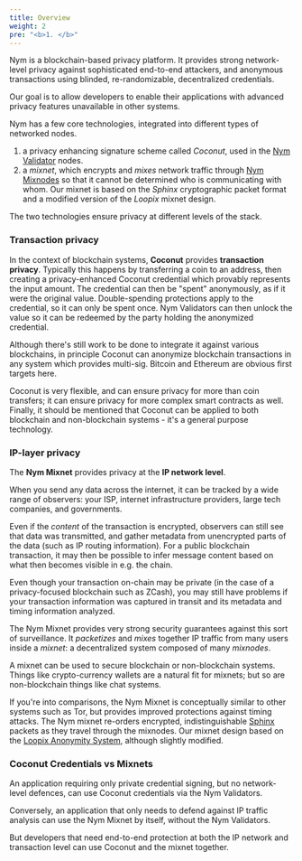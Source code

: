 ```yaml
---
title: Overview
weight: 2
pre: "<b>1. </b>"
---
```


Nym is a blockchain-based privacy platform. It provides strong network-level privacy against sophisticated end-to-end attackers, and anonymous transactions using blinded, re-randomizable, decentralized credentials.

Our goal is to allow developers to enable their applications with advanced privacy features unavailable in other systems.

Nym has a few core technologies, integrated into different types of networked nodes.

1. a privacy enhancing signature scheme called *Coconut*, used in the [Nym Validator](https://github.com/nymtech/nym-validator) nodes.
1. a *mixnet*, which encrypts and *mixes* network traffic through [Nym Mixnodes](https://github.com/nymtech/nym-mixnode) so that it cannot be determined who is communicating with whom. Our mixnet is based on the *Sphinx* cryptographic packet format and a modified version of the *Loopix* mixnet design.

The two technologies ensure privacy at different levels of the stack.

### Transaction privacy

In the context of blockchain systems, **Coconut** provides **transaction privacy**. Typically this happens by transferring a coin to an address, then creating a privacy-enhanced Coconut credential which provably represents the input amount. The credential can then be "spent" anonymously, as if it were the original value. Double-spending protections apply to the credential, so it can only be spent once. Nym Validators can then unlock the value so it can be redeemed by the party holding the anonymized credential.

Although there's still work to be done to integrate it against various blockchains, in principle Coconut can anonymize blockchain transactions in any system which provides multi-sig. Bitcoin and Ethereum are obvious first targets here.

Coconut is very flexible, and can ensure privacy for more than coin transfers; it can ensure privacy for more complex smart contracts as well. Finally, it should be mentioned that Coconut can be applied to both blockchain and non-blockchain systems - it's a general purpose technology.

### IP-layer privacy

The **Nym Mixnet** provides privacy at the **IP network level**.

When you send any data across the internet, it can be tracked by a wide range of observers: your ISP, internet infrastructure providers, large tech companies, and governments.

Even if the *content* of the transaction is encrypted, observers can still see that data was transmitted, and gather metadata from unencrypted parts of the data (such as IP routing information). For a public blockchain transaction, it may then be possible to infer message content based on what then becomes visible in e.g. the chain.

Even though your transaction on-chain may be private (in the case of a privacy-focused blockchain such as ZCash), you may still have problems if your transaction information was captured in transit and its metadata and timing information analyzed.

The Nym Mixnet provides very strong security guarantees against this sort of surveillance. It *packetizes* and *mixes* together IP traffic from many users inside a *mixnet*: a decentralized system composed of many *mixnodes*.

A mixnet can be used to secure blockchain or non-blockchain systems. Things like crypto-currency wallets are a natural fit for mixnets; but so are non-blockchain things like chat systems.

If you're into comparisons, the Nym Mixnet is conceptually similar to other systems such as Tor, but provides improved protections against timing attacks. The Nym mixnet re-orders encrypted, indistinguishable [Sphinx](https://cypherpunks.ca/~iang/pubs/Sphinx_Oakland09.pdf) packets as they travel through the mixnodes. Our mixnet design based on the [Loopix Anonymity System](https://arxiv.org/abs/1703.00536), although slightly modified.

### Coconut Credentials vs Mixnets

An application requiring only private credential signing, but no network-level defences, can use Coconut credentials via the Nym Validators.

Conversely, an application that only needs to defend against IP traffic analysis can use the Nym Mixnet by itself, without the Nym Validators.

But developers that need end-to-end protection at both the IP network and transaction level can use Coconut and the mixnet together.
